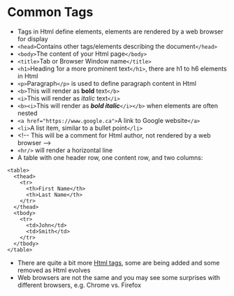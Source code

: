 # Common Tags

* Tags in Html define elements, elements are rendered by a web browser for display
* `<head>`Contains other tags/elements describing the document`</head>`
* `<body>`The content of your Html page`</body>`
* `<title>`Tab or Browser Window name`</title>`
* `<h1>`Heading 1or a more prominent text`</h1>`, there are h1 to h6 elements in Html
* `<p>`Paragraph`</p>` is used to define paragraph content in Html
* `<b>`This will render as **bold** text`</b>`
* `<i>`This will render as _italic_ text`</i>`
* `<b><i>`This will render as _**bold italic**_`</i></b>` when elements are often nested
* `<a href="https://www.google.ca">`A link to Google website`</a>`
* `<li>`A list item, similar to a bullet point`</li>`
* &lt;!-- This will be a comment for Html author, not rendered by a web browser --&gt;
* `<hr/>` will render a horizontal line
* A table with one header row, one content row, and two columns:

```
<table>
  <thead> 
    <tr>
      <th>First Name</th> 
      <th>Last Name</th> 
    </tr> 
  </thead> 
  <tbody>
    <tr>
      <td>John</td>
      <td>Smith</td>
    </tr>
  </tbody>
</table>
```

* There are quite a bit more [Html tags](https://www.w3schools.com/TAGS/default.ASP), some are being added and some removed as Html evolves
* Web browsers are not the same and you may see some surprises with different browsers, e.g. Chrome vs. Firefox



